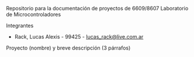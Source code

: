 Repositorio para la documentación de proyectos de
6609/8607 Laboratorio de Microcontroladores

Integrantes 
* Rack, Lucas Alexis - 99425 - lucas_rack@live.com.ar

Proyecto (nombre) y breve descripción (3 párrafos)
